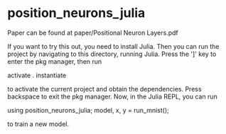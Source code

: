 # position_neurons_julia

Paper can be found at paper/Positional Neuron Layers.pdf

If you want to try this out, you need to install Julia. Then you can run the project by navigating to this directory, running Julia. Press the ']' key to enter the pkg manager, then run

activate .
instantiate

to activate the current project and obtain the dependencies. Press backspace to exit the pkg manager.
Now, in the Julia REPL, you can run

using position_neurons_julia;
model, x, y = run_mnist();

to train a new model.
